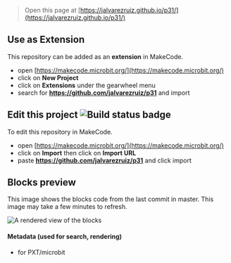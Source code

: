 
> Open this page at [https://jalvarezruiz.github.io/p31/](https://jalvarezruiz.github.io/p31/)

## Use as Extension

This repository can be added as an **extension** in MakeCode.

* open [https://makecode.microbit.org/](https://makecode.microbit.org/)
* click on **New Project**
* click on **Extensions** under the gearwheel menu
* search for **https://github.com/jalvarezruiz/p31** and import

## Edit this project ![Build status badge](https://github.com/jalvarezruiz/p31/workflows/MakeCode/badge.svg)

To edit this repository in MakeCode.

* open [https://makecode.microbit.org/](https://makecode.microbit.org/)
* click on **Import** then click on **Import URL**
* paste **https://github.com/jalvarezruiz/p31** and click import

## Blocks preview

This image shows the blocks code from the last commit in master.
This image may take a few minutes to refresh.

![A rendered view of the blocks](https://github.com/jalvarezruiz/p31/raw/master/.github/makecode/blocks.png)

#### Metadata (used for search, rendering)

* for PXT/microbit
<script src="https://makecode.com/gh-pages-embed.js"></script><script>makeCodeRender("{{ site.makecode.home_url }}", "{{ site.github.owner_name }}/{{ site.github.repository_name }}");</script>
